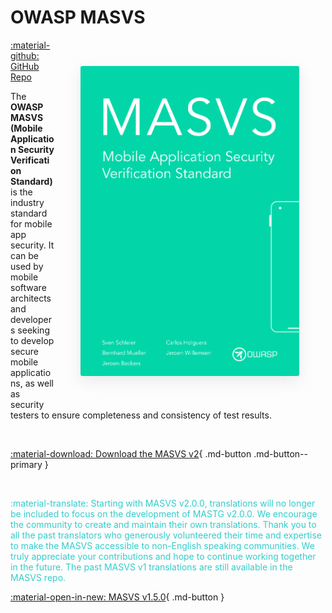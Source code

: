 # OWASP MASVS

<a href="../MASVS/Intro/0x01-Foreword"><img align="right" style="border-radius: 3px; margin: 3em; box-shadow: rgba(149, 157, 165, 0.2) 0px 8px 24px;" width="350px" class="grow" src="../assets/masvs_cover.png"></a>

<a href="https://github.com/OWASP/owasp-masvs/">:material-github: GitHub Repo</a>

The **OWASP MASVS (Mobile Application Security Verification Standard)** is the industry standard for mobile app security. It can be used by mobile software architects and developers seeking to develop secure mobile applications, as well as security testers to ensure completeness and consistency of test results.

<br>

[:material-download: Download the MASVS v2](https://github.com/OWASP/owasp-masvs/releases/latest/download/OWASP_MASVS.pdf){ .md-button .md-button--primary }

<br>

<span style="color: #33CCCC;"> :material-translate: Starting with MASVS v2.0.0, translations will no longer be included to focus on the development of MASTG v2.0.0. We encourage the community to create and maintain their own translations. Thank you to all the past translators who generously volunteered their time and expertise to make the MASVS accessible to non-English speaking communities. We truly appreciate your contributions and hope to continue working together in the future. The past MASVS v1 translations are still available in the MASVS repo.</span>

[:material-open-in-new: MASVS v1.5.0](https://github.com/OWASP/owasp-masvs/releases/tag/v1.5.0){ .md-button }

<br>
